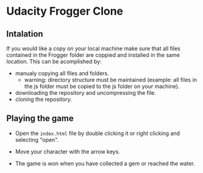 # Udacity Frogger Clone

## Intalation

If you would like a copy on your local machine make sure that all files contained in the Frogger folder are coppied and installed in the same location.
This can be acomplished by:
* manualy copying all files and folders.
    - warning: directory structure must be maintained (example: all files in the js folder must be copied to the js folder on your machine). 
* downloading the repository and uncompressing the file.
* cloning the repository. 

## Playing the game

* Open the `index.html` file by double clicking it or right clicking and selecting "open".

* Move your character with the arrow keys.

* The game is won when you have collected a gem or reached the water.